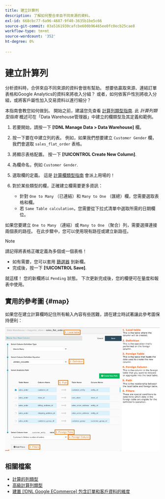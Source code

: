 ```yaml
---
title: 建立計算列
description: 了解如何整合來自不同來源的資料。
exl-id: 668cbc77-6a96-4687-9f40-3635b1be5c66
source-git-commit: 03a5161930cafcbe600b96465ee0fc0ecb25cae8
workflow-type: tm+mt
source-wordcount: '352'
ht-degree: 0%

---
```


# 建立計算列

分析資料時，合併來自不同來源的資料會很有幫助。 想要依贏取來源、連結訂單表格和Google Analytics的資料來將收入分組？ 或者，如何依客戶性別將收入分組，或將客戶屬性加入交易資料以進行細分？

本指南會教您如何做到。 開始之前，建議您先查看 [計算列類型指南](../../data-analyst/data-warehouse-mgr/calc-column-types.md). 此 _計算列類型指南_ 概述可在「Data Warehouse管理器」中建立的欄類型及其定義和範例。

1. 若要開始，請按一下 **[!DNL Manage Data > Data Warehouse]** 欄。

1. 按一下要在中建立列的表。 例如，如果我們想要建立 `Customer Gender` 欄，我們會選取 `sales_flat_order` 表格。

1. 將顯示表格配置。 按一下 **[!UICONTROL Create New Column]**.

1. 為欄命名，例如 `Customer Gender`.

1. 選取欄的定義。 這是 [計算欄類型指南](../data-warehouse-mgr/calc-column-types.md) 會派上用場的！

1. 對於某些類型的欄，正確建立欄需要更多資訊：
   * 針對 `One to Many` （已連結）和 `Many to One` （匯總）欄，您需要選取表格和欄。
   * 若 `Same Table calculation`，您需要從下拉式清單中選取所需的日期欄位。

如果您要建立 `One to Many` （連結）或 `Many to One` （聚合）列，需要選擇連接兩個表的路徑。 在此步驟中，您可以使用現有路徑或建立新路徑。

>[!NOTE]
>
>請記得將表格正確定義為多個或一個表格！

* 如有需要，您可以套用 [篩選器](../../data-user/reports/ess-manage-data-filters.md) 到新欄。
* 完成後，按一下 **[!UICONTROL Save]**.

就這樣！ 您的新欄將以 `Pending` 狀態。 下次更新完成後，您的欄便可在量度和報表中使用。

## 實用的參考圖 {#map}

如果您在建立計算欄時記住所有輸入內容有些困難，請在建立時試著讓此參考圖保持便利：

![](../../assets/Calculated_Columns_Example.png)

## 相關檔案

* [計算的列類型](../data-warehouse-mgr/calc-column-types.md)
* [高級計算列類型](../data-warehouse-mgr/adv-calc-columns.md)
* [建置 [!DNL Google ECommerce] 包含訂單和客戶資料的維度](../data-warehouse-mgr/bldg-google-ecomm-dim.md)
